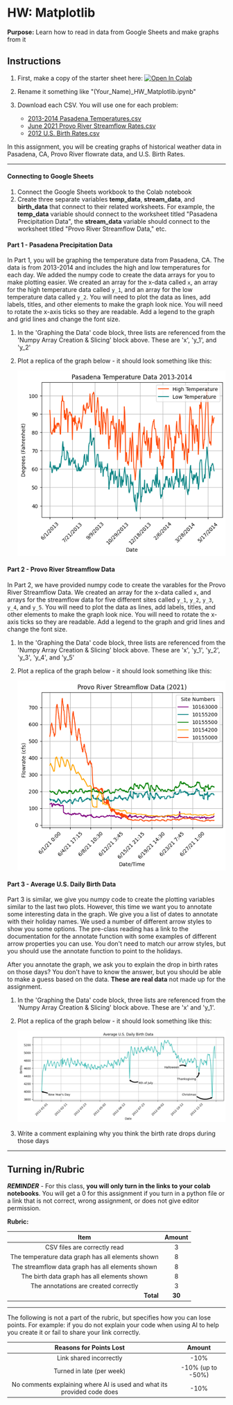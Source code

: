 # HW: Matplotlib

**Purpose:** Learn how to read in data from Google Sheets and make graphs from it

## Instructions

1. First, make a copy of the starter sheet here: <a href="https://colab.research.google.com/github/byu-cce270/content/blob/main/docs/unit3/01_matplotlib/(Starter_Notebook)_HW_Matplotlib.ipynb" target="_blank"><img src="https://colab.research.google.com/assets/colab-badge.svg" alt="Open In Colab"/></a>

2. Rename it something like "(Your_Name)_HW_Matplotlib.ipynb"

3. Download each CSV. You will use one for each problem:

    * [2013-2014 Pasadena Temperatures.csv](2013-2014%20Pasadena%20Temperatures.csv)
    * [June 2021 Provo River Streamflow Rates.csv](June%202021%20Provo%20River%20Streamflow%20Rates.csv)
    * [2012 U.S. Birth Rates.csv](2012%20U.S.%20Birth%20Rates.csv)

In this assignment, you will be creating graphs of historical weather data in Pasadena, CA, Provo River flowrate data, and U.S. Birth Rates.

---

#### Connecting to Google Sheets

1. Connect the Google Sheets workbook to the Colab notebook
2. Create three separate variables **temp_data**, **stream_data**, and **birth_data** that connect to their related worksheets. For example, the **temp_data** variable should connect to the worksheet titled "Pasadena Precipitation Data", the **stream_data** variable should connect to the worksheet titled "Provo River Streamflow Data," etc.
   
#### Part 1 - Pasadena Precipitation Data

In Part 1, you will be graphing the temperature data from Pasadena, CA. The data is from 2013-2014 and includes the high and low temperatures for each day. We added the numpy code to create the data arrays for you to make plotting easier. We created an array for the x-data called ```x```, an array for the high temperature data called ```y_1```, and an array for the low temperature data called ```y_2```. You will need to plot the data as lines, add labels, titles, and other elements to make the graph look nice. You will  need to rotate the x-axis ticks so they are readable. Add a legend to the graph and grid lines and change the font size.

1. In the 'Graphing the Data' code block, three lists are referenced from the 'Numpy Array Creation & Slicing' block above. These are 'x', 'y_1', and 'y_2'
2. Plot a replica of the graph below - it should look something like this:

    ![pasadenagraph.png](images/pasadenagraph.png)

#### Part 2 - Provo River Streamflow Data

In Part 2, we have provided numpy code to create the varables for the Provo River Streamflow Data. We created an array for the x-data called ```x```, and arrays for the streamflow data for five different sites called ```y_1```, ```y_2```, ```y_3```, ```y_4```, and ```y_5```. You will need to plot the data as lines, add labels, titles, and other elements to make the graph look nice. You will need to rotate the x-axis ticks so they are readable. Add a legend to the graph and grid lines and change the font size.

1. In the 'Graphing the Data' code block, three lists are referenced from the 'Numpy Array Creation & Slicing' block above. These are 'x', 'y_1', 'y_2', 'y_3', 'y_4', and 'y_5'
2. Plot a replica of the graph below - it should look something like this:

    ![streamflowgraph.png](images/streamflowgraph.png)

#### Part 3 - Average U.S. Daily Birth Data
Part 3 is similar, we give you numpy code to create the plotting variables similar to the last two plots. However, this time we want you to annotate some interesting data in the graph. We give you a list of dates to annotate with their holiday names. We used a number of different arrow styles to show you some options. The pre-class reading has a link to the documentation for the annotate function with some examples of different arrow properties you can use. You don't need to match our arrow styles, but you should use the annotate function to point to the holidays.

After you annotate the graph, we ask you to explain the drop in birth rates on those days? You don't have to know the answer, but you should be able to make a guess based on the data. **These are real data** not made up for the assignment.

1. In the 'Graphing the Data' code block, three lists are referenced from the 'Numpy Array Creation & Slicing' block above. These are 'x' and 'y_1'.
2. Plot a replica of the graph below - it should look something like this:

    ![birthgraph.png](images/birthgraph.png)

3. Write a comment explaining why you think the birth rate drops during those days

---

## Turning in/Rubric

**_REMINDER_** - For this class, **you will only turn in the links to your colab notebooks**. You will get a 0 for this assignment if you turn in a python file or a link that is not correct, wrong assignment, or does not give editor permission.

**Rubric:**

|                     **Item**                      | **Amount** |  
|:-------------------------------------------------:|:----------:|
|           CSV files are correctly read            |     3      |
| The temperature data graph has all elements shown |     8      |
| The streamflow data graph has all elements shown  |     8      |
|    The birth data graph has all elements shown    |     8      |
|       The annotations are created correctly       |     3      |
|  <div style="text-align: right">**Total**</div>   |   **30**   |

---

The following is not a part of the rubric, but specifies how you can lose points. For example: if you do not explain your code when using AI to help you create it or fail to share your link correctly.

|                       **Reasons for Points Lost**                       |    **Amount**     |  
|:-----------------------------------------------------------------------:|:-----------------:|
|                         Link shared incorrectly                         |       -10%        |
|                        Turned in late (per week)                        | -10% (up to -50%) |
| No comments explaining where AI is used and what its provided code does |       -10%        |